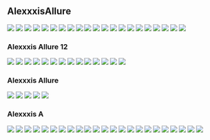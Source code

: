 ## AlexxxisAllure
![](http://x.imagefapusercontent.com/u/Bill-75/6794154/1670398000/Alexxxis_Allure___10_0.jpg)
![](http://x.imagefapusercontent.com/u/Bill-75/6794154/909298382/Alexxxis_Allure___10_3256pp_Alexxxis_Allure-127.jpg)
![](http://x.imagefapusercontent.com/u/Bill-75/6794154/1237004667/Alexxxis_Allure___10_3256pp_Alexxxis_Allure-132.jpg)
![](http://x.imagefapusercontent.com/u/Bill-75/6794154/493901739/Alexxxis_Allure___10_3256pp_Alexxxis_Allure-133.jpg)
![](http://x.imagefapusercontent.com/u/Bill-75/6794154/207511891/Alexxxis_Allure___10_3256pp_Alexxxis_Allure-134.jpg)
![](http://x.imagefapusercontent.com/u/Bill-75/6794154/2114848003/Alexxxis_Allure___10_3256pp_Alexxxis_Allure-137.jpg)
![](http://x.imagefapusercontent.com/u/Bill-75/6794154/421483600/Alexxxis_Allure___10_3256pp_Alexxxis_Allure-17.jpg)
![](http://x.imagefapusercontent.com/u/Bill-75/6794154/1689626534/Alexxxis_Allure___10_2.jpg)
![](http://x.imagefapusercontent.com/u/Bill-75/6794154/1726415358/Alexxxis_Allure___10_3256pp_Alexxxis_Allure-263.jpg)
![](http://x.imagefapusercontent.com/u/Bill-75/6794154/356534130/Alexxxis_Allure___10_3256pp_Alexxxis_Allure-264.jpg)
![](http://x.imagefapusercontent.com/u/Bill-75/6794154/913689379/Alexxxis_Allure___10_3256pp_Alexxxis_Allure-268.jpg)
![](http://x.imagefapusercontent.com/u/Bill-75/6794154/644420473/Alexxxis_Allure___10_3256pp_Alexxxis_Allure-269.jpg)
![](http://x.imagefapusercontent.com/u/Bill-75/6794154/898867949/Alexxxis_Allure___10_3256pp_Alexxxis_Allure-272.jpg)
![](http://x.imagefapusercontent.com/u/Bill-75/6794154/762073171/Alexxxis_Allure___10_3256pp_Alexxxis_Allure-273.jpg)
![](http://x.imagefapusercontent.com/u/Bill-75/6794154/1458650418/Alexxxis_Allure___10_3256pp_Alexxxis_Allure-277.jpg)
![](http://x.imagefapusercontent.com/u/Bill-75/6794154/393114801/Alexxxis_Allure___10_3256pp_Alexxxis_Allure-279.jpg)
![](http://x.imagefapusercontent.com/u/Bill-75/6794154/1097090406/Alexxxis_Allure___10_3256pp_Alexxxis_Allure-282.jpg)
![](http://x.imagefapusercontent.com/u/Bill-75/6794154/1837943282/Alexxxis_Allure___10_3256pp_Alexxxis_Allure-298.jpg)
![](http://x.imagefapusercontent.com/u/Bill-75/6794154/193857263/Alexxxis_Allure___10_3256pp_Alexxxis_Allure-712.jpg)
![](http://x.imagefapusercontent.com/u/Bill-75/6794154/874947332/Alexxxis_Allure___10_3256pp_Alexxxis_Allure-713.jpg)
![](http://x.imagefapusercontent.com/u/Bill-75/6794154/917754318/Alexxxis_Allure___10_3256pp_Alexxxis_Allure-714.jpg)
### Alexxxis Allure 12
![](http://x.imagefapusercontent.com/u/Bill-75/7103702/820345600/Alexxxis_Allure___12_3333pp_Alexxxis_Allure-282.jpg)
![](http://x.imagefapusercontent.com/u/Bill-75/7103702/1059697114/Alexxxis_Allure___12_3333pp_Alexxxis_Allure-283.jpg)
![](http://x.imagefapusercontent.com/u/Bill-75/7103702/1865679517/Alexxxis_Allure___12_3333pp_Alexxxis_Allure-284.jpg)
![](http://x.imagefapusercontent.com/u/Bill-75/7103702/1976922291/Alexxxis_Allure___12_3333pp_Alexxxis_Allure-288.jpg)
![](http://x.imagefapusercontent.com/u/Bill-75/7103702/414235942/Alexxxis_Allure___12_3333pp_Alexxxis_Allure-289.jpg)
![](http://x.imagefapusercontent.com/u/Bill-75/7103702/1968225533/Alexxxis_Allure___12_3333pp_Alexxxis_Allure-290.jpg)
![](http://x.imagefapusercontent.com/u/Bill-75/7103702/2064342291/Alexxxis_Allure___12_3333pp_Alexxxis_Allure-294.jpg)
![](http://x.imagefapusercontent.com/u/Bill-75/7103702/1502648635/Alexxxis_Allure___12_3333pp_Alexxxis_Allure-297.jpg)
![](http://x.imagefapusercontent.com/u/Bill-75/7103702/955610379/Alexxxis_Allure___12_3333pp_Alexxxis_Allure-299.jpg)
![](http://x.imagefapusercontent.com/u/Bill-75/7103702/169004908/Alexxxis_Allure___12_3333pp_Alexxxis_Allure-302.jpg)
![](http://x.imagefapusercontent.com/u/Bill-75/7103702/1134107870/Alexxxis_Allure___12_3333pp_Alexxxis_Allure-307.jpg)
![](http://x.imagefapusercontent.com/u/Bill-75/7103702/2095172817/Alexxxis_Allure___12_3333pp_Alexxxis_Allure-312.jpg)
![](http://x.imagefapusercontent.com/u/Bill-75/7103702/1991495079/Alexxxis_Allure___12_3333pp_Alexxxis_Allure-314.jpg)
![](http://x.imagefapusercontent.com/u/Bill-75/7103702/1604326390/Alexxxis_Allure___12_3333pp_Alexxxis_Allure-317.jpg)
### Alexxxis Allure
![](http://x.imagefapusercontent.com/u/Bill-75/6159028/607974551/Alexxxis_Al_2983pp_AlexxxisAllure-162.jpg)
![](http://x.imagefapusercontent.com/u/Bill-75/5576471/1867582385/Alexxxis_A_2983pp_AlexxxisAllure-164.jpg)
![](http://x.imagefapusercontent.com/u/Bill-75/5576471/961448662/Alexxxis_A_2983pp_AlexxxisAllure-167.jpg)
![](http://x.imagefapusercontent.com/u/Bill-75/5576471/1466597599/Alexxxis_A_2983pp_AlexxxisAllure-168.jpg)
![](http://x.imagefapusercontent.com/u/Bill-75/6159028/1533317656/Alexxxis_Al_2983pp_AlexxxisAllure-169.jpg)
### Alexxxis A
![](http://x.imagefapusercontent.com/u/Bill-75/5576471/588726155/Alexxxis_A_2983pp_AlexxxisAllure-189.jpg)
![](http://x.imagefapusercontent.com/u/Bill-75/5576471/301358010/Alexxxis_A_2983pp_AlexxxisAllure-192.jpg)
![](http://x.imagefapusercontent.com/u/Bill-75/5576471/2085050909/Alexxxis_A_2983pp_AlexxxisAllure-193.jpg)
![](http://x.imagefapusercontent.com/u/Bill-75/5576471/468279871/Alexxxis_A_2983pp_AlexxxisAllure-198.jpg)
![](http://x.imagefapusercontent.com/u/Bill-75/5576471/1702799882/Alexxxis_A_2983pp_AlexxxisAllure-199.jpg)
![](http://x.imagefapusercontent.com/u/Bill-75/5576471/169303346/Alexxxis_A_2983pp_AlexxxisAllure-202.jpg)
![](http://x.imagefapusercontent.com/u/Bill-75/6159028/309330410/Alexxxis_Al_2983pp_AlexxxisAllure-203.jpg)
![](http://x.imagefapusercontent.com/u/Bill-75/6159028/2005293407/Alexxxis_Al_2983pp_AlexxxisAllure-204.jpg)
![](http://x.imagefapusercontent.com/u/Bill-75/6159028/875582428/Alexxxis_Al_2983pp_AlexxxisAllure-253.jpg)
![](http://x.imagefapusercontent.com/u/Bill-75/5576471/539770258/Alexxxis_A_2983pp_AlexxxisAllure-589.jpg)
![](http://x.imagefapusercontent.com/u/Bill-75/6159028/1370638150/Alexxxis_Al_2983pp_AlexxxisAllure-592.jpg)
![](http://x.imagefapusercontent.com/u/Bill-75/5576471/1268459611/Alexxxis_A_2983pp_AlexxxisAllure-594.jpg)
![](http://x.imagefapusercontent.com/u/Bill-75/5576471/881663344/Alexxxis_A_2983pp_AlexxxisAllure-599.jpg)
![](http://x.imagefapusercontent.com/u/Bill-75/5576471/1010821905/Alexxxis_A_2983pp_AlexxxisAllure-602.jpg)
![](http://x.imagefapusercontent.com/u/Bill-75/5576471/626967345/Alexxxis_A_2983pp_AlexxxisAllure-612.jpg)
![](http://x.imagefapusercontent.com/u/corkfucker/6888395/2117178640/AlexxxisAllure0034.jpg)
![](http://x.imagefapusercontent.com/u/Sanka930202/7316030/1252193680/338385_09big.jpg)
![](http://x.imagefapusercontent.com/u/Sanka930202/7316030/2084089367/338385_12big.jpg)
![](http://x.imagefapusercontent.com/u/Sanka930202/7316030/863627451/338385_13big.jpg)
![](http://x.imagefapusercontent.com/u/Sanka930202/7316030/202251035/338385_14big.jpg)
![](http://x.imagefapusercontent.com/u/Bill-75/6089385/1181111377/Alexxxis_A____6_3098pp_Alexxxis_Allure_874.jpg)
![](http://x.imagefapusercontent.com/u/Bill-75/6089385/442330841/Alexxxis_A____6_3098pp_Alexxxis_Allure_877.jpg)
![](http://x.imagefapusercontent.com/u/Bill-75/6089385/638053882/Alexxxis_A____6_3098pp_Alexxxis_Allure_879.jpg)
